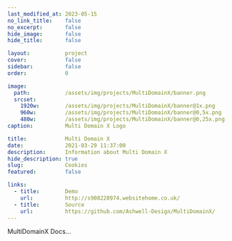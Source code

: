 ```yaml
---
last_modified_at: 2023-05-15
no_link_title:    false 
no_excerpt:       false 
hide_image:       false
hide_title:       false

layout:           project
cover:            false
sidebar:          false
order:            0

image:
  path:           /assets/img/projects/MultiDomainX/banner.png
  srcset:
    1920w:        /assets/img/projects/MultiDomainX/banner@1x.png
    960w:         /assets/img/projects/MultiDomainX/banner@0,5x.png
    480w:         /assets/img/projects/MultiDomainX/banner@0,25x.png
caption:          Multi Domain X Logo

title:            Multi Domain X
date:             2021-03-29 11:37:00
description:      Information about Multi Domain X
hide_description: true
slug:             Cookies
featured:         false

links:
  - title:        Demo
    url:          http://s908228974.websitehome.co.uk/
  - title:        Source
    url:          https://github.com/Ashwell-Design/MultiDomainX/
---
```



MultiDomainX Docs...